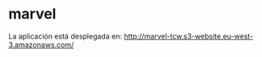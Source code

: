 # marvel

La aplicación está desplegada en:
<a href="http://marvel-tcw.s3-website.eu-west-3.amazonaws.com/" target="_blank">http://marvel-tcw.s3-website.eu-west-3.amazonaws.com/</a>
